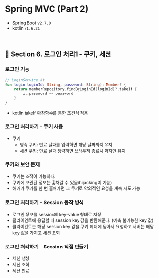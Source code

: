 # Spring MVC (Part 2)

- Spring Boot `v2.7.0`
- kotlin `v1.6.21`

<br>

## 📌 Section 6. 로그인 처리1 - 쿠키, 세션

### 로그인 기능
```kotlin
// LoginService.kt
fun login(loginId: String, password: String): Member? {
    return memberRepository.findByLoginId(loginId)?.takeIf {
        it.password == password
    }
}
```
- kotlin takeIf 확장함수를 통한 조건식 적용

### 로그인 처리하기 - 쿠키 사용
- 쿠키
  - 영속 쿠키: 만료 날짜를 입력하면 해당 날짜까지 유지
  - 세션 쿠키: 만료 날짜 생략하면 브라우저 종료시 까지만 유지

### 쿠키와 보안 문제
- 쿠키는 조작이 가능하다.
- 쿠키에 보관된 정보는 훔쳐갈 수 있음(hijacking이 가능)
- 해커가 쿠키를 한 번 훔쳐가면 그 쿠키로 악의적인 요청을 계속 시도 가능

### 로그인 처리하기 - Session 동작 방식
- 로그인 정보를 session에 key-value 형태로 저장
- 클라이언트에 응답할 때 session key 값을 반환해준다. (예측 불가능한 key 값)
- 클라이언트는 해당 session key 값을 쿠키 헤더에 담아서 요청하고 서버는 해당 key 값을 가지고 세션 조회

### 로그인 처리하기 - Session 직접 만들기
- 세션 생성
- 세션 조회
- 세션 만료